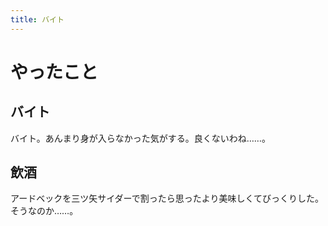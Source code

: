 ```yaml
---
title: バイト
---
```


# やったこと

## バイト

バイト。あんまり身が入らなかった気がする。良くないわね……。

## 飲酒

アードベックを三ツ矢サイダーで割ったら思ったより美味しくてびっくりした。そうなのか……。

